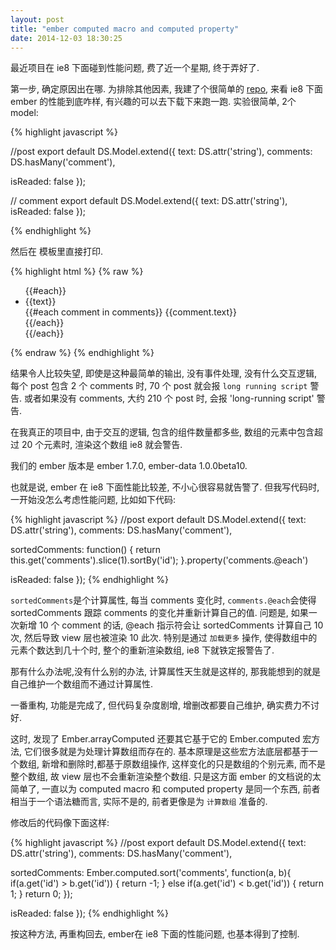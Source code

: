 ```yaml
---
layout: post
title: "ember computed macro and computed property"
date: 2014-12-03 18:30:25
---
```


最近项目在 ie8 下面碰到性能问题, 费了近一个星期, 终于弄好了.

第一步, 确定原因出在哪. 为排除其他因素, 我建了个很简单的 [repo](https://github.com/feitian124/ember-problems), 来看 ie8 下面 ember 的性能到底咋样,
有兴趣的可以去下载下来跑一跑. 实验很简单, 2个 model:

{% highlight javascript %}

//post
export default DS.Model.extend({
  text: DS.attr('string'),
  comments: DS.hasMany('comment'),
  
  isReaded: false
});

// comment
export default DS.Model.extend({
  text: DS.attr('string'),
  isReaded: false
});

{% endhighlight %}

然后在 模板里直接打印.

{% highlight html %}
{% raw %}
    <ul>
    {{#each}}
      <li>{{text}} <br/>
        {{#each comment in comments}}
          {{comment.text}} <br/>
        {{/each}}
      </li> 
    {{/each}}
    </ul>
{% endraw %}
{% endhighlight %}

结果令人比较失望, 即使是这种最简单的输出, 没有事件处理, 没有什么交互逻辑, 每个 post 包含 2 个 comments 时, 70 个 post 就会报 `long running script` 警告. 或者如果没有 comments, 大约 210 个 post 时, 会报 'long-running script' 警告.

在我真正的项目中, 由于交互的逻辑, 包含的组件数量都多些, 数组的元素中包含超过 20 个元素时, 渲染这个数组 ie8 就会警告.

我们的 ember 版本是 ember 1.7.0, ember-data 1.0.0beta10.

也就是说, ember 在 ie8 下面性能比较差, 不小心很容易就告警了. 但我写代码时, 一开始没怎么考虑性能问题, 比如如下代码:

{% highlight javascript %}
//post
export default DS.Model.extend({
  text: DS.attr('string'),
  comments: DS.hasMany('comment'),
  
  sortedComments: function() {
    return this.get('comments').slice(1).sortBy('id');
  }.property('comments.@each')

  isReaded: false
});
{% endhighlight %}

`sortedComments`是个计算属性, 每当 comments 变化时, `comments.@each`会使得 sortedComments 跟踪 comments 的变化并重新计算自己的值.
问题是, 如果一次新增 10 个 comment 的话,  @each 指示符会让 sortedComments 计算自己 10 次, 然后导致 view 层也被渲染 10 此次. 特别是通过
`加载更多` 操作, 使得数组中的元素个数达到几十个时, 整个的重新渲染数组, ie8 下就铁定报警告了.

那有什么办法呢,没有什么别的办法, 计算属性天生就是这样的, 那我能想到的就是自己维护一个数组而不通过计算属性.

一番重构, 功能是完成了, 但代码复杂度剧增, 增删改都要自己维护, 确实费力不讨好. 

这时, 发现了 Ember.arrayComputed 还要其它基于它的 Ember.computed 宏方法,
它们很多就是为处理计算数组而存在的. 基本原理是这些宏方法底层都基于一个数组, 新增和删除时,都基于原数组操作, 这样变化的只是数组的个别元素, 而不是整个数组,
故 view 层也不会重新渲染整个数组. 只是这方面 ember 的文档说的太简单了, 一直以为 computed macro 和 computed property 是同一个东西, 前者相当于一个语法糖而言, 实际不是的, 前者更像是为 `计算数组` 准备的.

修改后的代码像下面这样:

{% highlight javascript %}
//post
export default DS.Model.extend({
  text: DS.attr('string'),
  comments: DS.hasMany('comment'),
  
  sortedComments: Ember.computed.sort('comments', function(a, b){
    if(a.get('id') > b.get('id')) {
      return -1;
    } else if(a.get('id') < b.get('id')) {
      return 1;
    }
    return 0;
  });

  isReaded: false
});
{% endhighlight %}

按这种方法, 再重构回去, ember在 ie8 下面的性能问题, 也基本得到了控制.